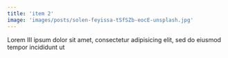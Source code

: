 ```yaml
---
title: 'item 2'
image: 'images/posts/solen-feyissa-tSfSZb-eocE-unsplash.jpg'
---
```


Lorem III ipsum dolor sit amet, consectetur adipisicing elit, sed do eiusmod
tempor incididunt ut 